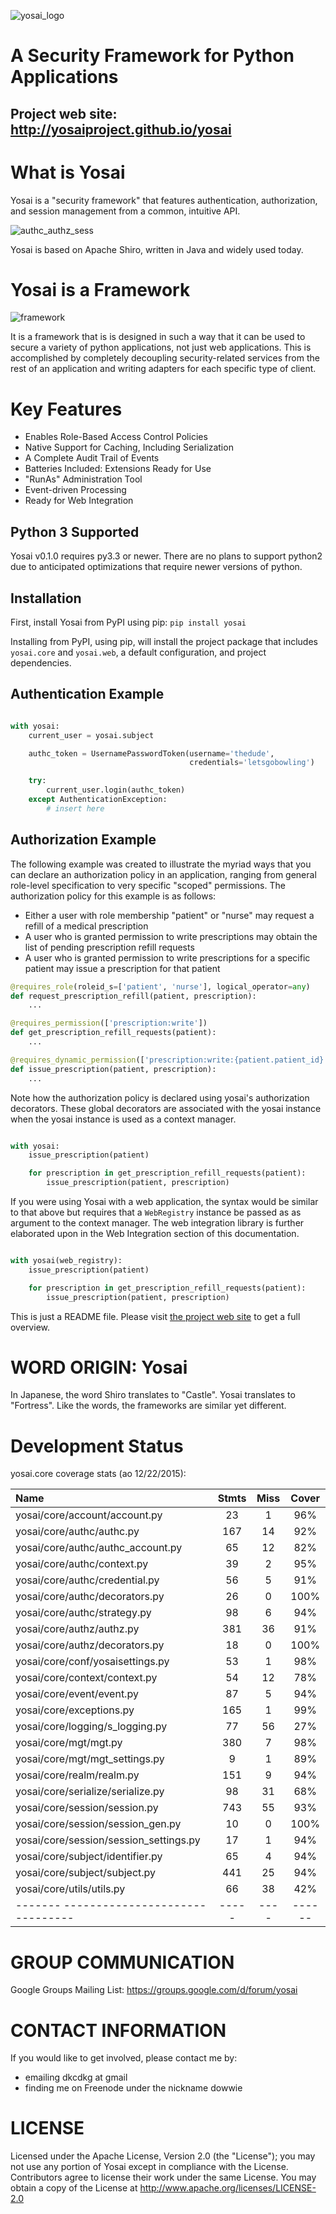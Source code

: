 
![yosai_logo](/doc/docs/img/yosai_logo_with_title.png)

# A Security Framework for Python Applications

## Project web site:  http://yosaiproject.github.io/yosai


# What is Yosai

Yosai is a "security framework" that features authentication, authorization, and session
management from a common, intuitive API.  

![authc_authz_sess](/doc/docs/img/authc_authz_sess.png)

Yosai is based on Apache Shiro, written in Java and widely used today.


# Yosai is a Framework

![framework](/doc/docs/img/yosai_framework.png)

It is a framework that is is designed in such a way that it can be used to secure
a variety of python applications, not just web applications.  This is accomplished
by completely decoupling security-related services from the rest of an application
and writing adapters for each specific type of client.  


# Key Features

- Enables Role-Based Access Control Policies
- Native Support for Caching, Including Serialization
- A Complete Audit Trail of Events
- Batteries Included:  Extensions Ready for Use
- "RunAs" Administration Tool
- Event-driven Processing
- Ready for Web Integration

## Python 3 Supported

Yosai v0.1.0 requires py3.3 or newer. There are no plans to support python2 
due to anticipated optimizations that require newer versions of python.


## Installation

First, install Yosai from PyPI using pip:
    ``pip install yosai``

Installing from PyPI, using pip, will install the project package that includes
``yosai.core`` and ``yosai.web``, a default configuration, and project dependencies.


## Authentication Example
```Python

with yosai:
    current_user = yosai.subject

    authc_token = UsernamePasswordToken(username='thedude',
                                        credentials='letsgobowling')

    try:
        current_user.login(authc_token)
    except AuthenticationException:
        # insert here
```

## Authorization Example

The following example was created to illustrate the myriad ways that you
can declare an authorization policy in an application, ranging from general
role-level specification to very specific "scoped" permissions.  The
authorization policy for this example is as follows:

- Either a user with role membership "patient" or "nurse" may request a
  refill of a medical prescription
- A user who is granted permission to write prescriptions may obtain the
  list of pending prescription refill requests
- A user who is granted permission to write prescriptions for a specific
  patient may issue a prescription for that patient

```Python
@requires_role(roleid_s=['patient', 'nurse'], logical_operator=any)
def request_prescription_refill(patient, prescription):
    ...

@requires_permission(['prescription:write'])
def get_prescription_refill_requests(patient):
    ...

@requires_dynamic_permission(['prescription:write:{patient.patient_id}'])
def issue_prescription(patient, prescription):
    ...

```

Note how the authorization policy is declared using yosai's authorization
decorators.  These global decorators are associated with the yosai instance
when the yosai instance is used as a context manager.  

```Python

with yosai:
    issue_prescription(patient)

    for prescription in get_prescription_refill_requests(patient):
        issue_prescription(patient, prescription)
```

If you were using Yosai with a web application, the syntax would be similar
to that above but requires that a ``WebRegistry`` instance be passed as
as argument to the context manager.  The web integration library is further
elaborated upon in the Web Integration section of this documentation.

```Python

with yosai(web_registry):
    issue_prescription(patient)

    for prescription in get_prescription_refill_requests(patient):
        issue_prescription(patient, prescription)

```

This is just a README file.  Please visit [the project web site](http://yosaiproject.github.io/yosai) to get a full overview.


# WORD ORIGIN:  Yosai

In Japanese, the word Shiro translates to "Castle".  Yosai translates to "Fortress".
Like the words, the frameworks are similar yet different.


# Development Status

yosai.core coverage stats (ao 12/22/2015):

|Name                                    | Stmts |Miss  | Cover |
|:---------------------------------------|:-----:|:----:|:------:|
| yosai/core/account/account.py          | 23  | 1  | 96%  |
| yosai/core/authc/authc.py              | 167 | 14 | 92%  |
| yosai/core/authc/authc_account.py      | 65  | 12 | 82%  |
| yosai/core/authc/context.py            | 39  | 2  | 95%  |
| yosai/core/authc/credential.py         | 56  | 5  | 91%  |
| yosai/core/authc/decorators.py         | 26  | 0  | 100% |
| yosai/core/authc/strategy.py           | 98  | 6  | 94%  |
| yosai/core/authz/authz.py              | 381 | 36 | 91%  |
| yosai/core/authz/decorators.py         | 18  | 0  | 100% |
| yosai/core/conf/yosaisettings.py       | 53  | 1  | 98%  |
| yosai/core/context/context.py          | 54  | 12 | 78%  |
| yosai/core/event/event.py              | 87  | 5  | 94%  |
| yosai/core/exceptions.py               | 165 | 1  | 99%  |
| yosai/core/logging/s_logging.py        | 77  | 56 | 27%  |
| yosai/core/mgt/mgt.py                  | 380 | 7  | 98%  |
| yosai/core/mgt/mgt_settings.py         | 9   | 1  | 89%  |
| yosai/core/realm/realm.py              | 151 | 9  | 94%  |
| yosai/core/serialize/serialize.py      | 98  | 31 | 68%  |
| yosai/core/session/session.py          | 743 | 55 | 93%  |
| yosai/core/session/session_gen.py      | 10  | 0  | 100% |
| yosai/core/session/session_settings.py | 17  | 1  | 94%  |
| yosai/core/subject/identifier.py       | 65  | 4  | 94%  |
| yosai/core/subject/subject.py          | 441 | 25 | 94%  |
| yosai/core/utils/utils.py              | 66  | 38 | 42%  |
|-------  -------------------------------|-----|----|------|

# GROUP COMMUNICATION
Google Groups Mailing List:  https://groups.google.com/d/forum/yosai


# CONTACT INFORMATION
If you would like to get involved, please contact me by:
- emailing dkcdkg at gmail
- finding me on Freenode under the nickname dowwie


# LICENSE
Licensed under the Apache License, Version 2.0 (the "License"); you may not use any portion of  Yosai except in compliance with the License. Contributors agree to license their work under the same License. You may obtain a copy of the License at http://www.apache.org/licenses/LICENSE-2.0
